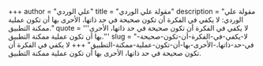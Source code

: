 +++
author = "علي الوردي"
title = "مقولة علي الوردي"
description = "مقولة علي الوردي: لا يكفي في الفكرة أن تكون صحيحة في حد ذاتها، الأحرى بها أن تكون عملية ممكنة التطبيق."
quote = '''لا يكفي في الفكرة أن تكون صحيحة في حد ذاتها، الأحرى بها أن تكون عملية ممكنة التطبيق.'''
slug = "لا-يكفي-في-الفكرة-أن-تكون-صحيحة-في-حد-ذاتها،-الأحرى-بها-أن-تكون-عملية-ممكنة-التطبيق"
+++
لا يكفي في الفكرة أن تكون صحيحة في حد ذاتها، الأحرى بها أن تكون عملية ممكنة التطبيق.
